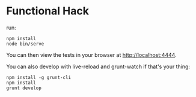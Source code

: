 # Functional Hack

run:

    npm install
    node bin/serve

You can then view the tests in your browser at
[http://localhost:4444](http://localhost:4444).

You can also develop with live-reload and grunt-watch if that's your thing:

    npm install -g grunt-cli
    npm install
    grunt develop
